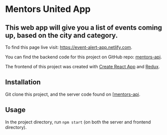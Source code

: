 # Mentors United App

## This web app will give you a list of events coming up, based on the city and category.

To find this page live visit: https://event-alert-app.netlify.com.

You can find the backend code for this project on GitHub repo: [mentors-api](https://github.com/alopez96/mentors-api).


The frontend of this project was created with [Create React App](https://github.com/facebook/create-react-app) and [Redux](https://redux.js.org/).

## Installation

Git clone this project, and the server code found on [[mentors-api](https://github.com/alopez96/mentors-api).

## Usage

In the project directory, run `npm start` (on both the server and frontend directory).